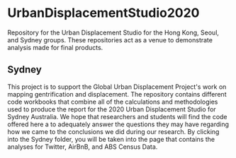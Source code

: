 # UrbanDisplacementStudio2020
Repository for the Urban Displacement Studio for the Hong Kong, Seoul, and Sydney groups. These repositories act as a venue to demonstrate analysis made for final products.

## Sydney
This project is to support the Global Urban Displacement Project's work on mapping gentrification and displacement. The repository contains different code workbooks that combine all of the calculations and methodologies used to produce the report for the 2020 Urban Displacement Studio for Sydney Australia. We hope that researchers and students will find the code offered here a to adequately answer the questions they may have regarding how we came to the conclusions we did during our research. By clicking into the Sydney folder, you will be taken into the page that contains the analyses for Twitter, AirBnB, and ABS Census Data.
